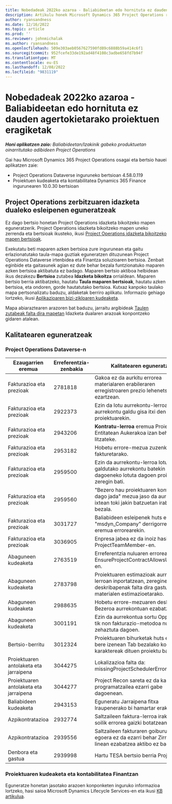 ```yaml
---
title: Nobedadeak 2022ko azaroa - Baliabideetan edo hornituta ez dauden agertokietarako proiektuen eragiketak
description: Artikulu honek Microsoft Dynamics 365 Project Operations ren 2022ko azaroko bertsioan eskuragarri dauden kalitate eguneratzeei buruzko informazioa eskaintzen du baliabideetan edo hornituta ez dauden agertokietarako.
author: ryansandness
ms.date: 12/16/2022
ms.topic: article
ms.prod: ''
ms.reviewer: johnmichalak
ms.author: ryansandness
ms.openlocfilehash: 509e303aeb0567627590fd89c6888b59a414c6f1
ms.sourcegitcommit: 952fcefe33de192ad48f4108c3adbe658fd7b94f
ms.translationtype: MT
ms.contentlocale: eu-ES
ms.lasthandoff: 12/08/2022
ms.locfileid: "9831119"
---
```

# <a name="whats-new-november-2022---project-operations-for-resourcenon-stocked-based-scenarios"></a>Nobedadeak 2022ko azaroa - Baliabideetan edo hornituta ez dauden agertokietarako proiektuen eragiketak

_**Honi aplikatzen zaio:** Baliabideetan/Izakinik gabeko produktuetan oinarritutako adibideen Project Operations_

Gai hau Microsoft Dynamics 365 Project Operations osagai eta bertsio hauei aplikatzen zaie:

- Project Operations Dataverse inguruneko bertsioan 4.58.0.119
- Proiektuen kudeaketa eta kontabilitatea Dynamics 365 Finance ingurunearen 10.0.30 bertsioan

## <a name="project-operations-dual-write-maps-updates"></a>Project Operations zerbitzuaren idazketa dualeko esleipenen eguneratzeak

Ez dago bertsio honetan Project Operations idazketa bikoitzeko mapen eguneratzerik. Project Operations idazketa bikoitzeko mapen uneko zerrenda eta bertsioak ikusteko, ikusi [Project Operations idazketa bikoitzeko mapen bertsioak](../environment/resource-dual-write-maps.md).

Exekutatu beti maparen azken bertsioa zure ingurunean eta gaitu erlazionatutako taula-mapa guztiak eguneratzen dituzunean Project Operations Dataverse irtenbidea eta Finantza soluzioaren bertsioa. Zenbait eginbide eta gaitasunek agian ez dute behar bezala funtzionatuko maparen azken bertsioa aktibatuta ez badago. Maparen bertsio aktiboa helbidean ikus dezakezu **Bertsioa** zutabea **Idazketa bikoitza** orrialdean. Maparen bertsio berria aktibatzeko, hautatu **Taula maparen bertsioak**, hautatu azken bertsioa, eta ondoren, gorde hautatutako bertsioa. Kutxaz kanpoko taulako mapa pertsonalizatu baduzu, aldaketak berriro aplikatu. Informazio gehiago lortzeko, ikusi [Aplikazioaren bizi-zikloaren kudeaketa](/dynamics365/fin-ops-core/dev-itpro/data-entities/dual-write/app-lifecycle-management).

Mapa abiaraztearen arazoren bat baduzu, jarraitu argibideak [Taulen zutabeak falta dira mapetan](/dynamics365/fin-ops-core/dev-itpro/data-entities/dual-write/dual-write-troubleshooting-finops-upgrades#missing-table-columns-issue-on-maps) Idazketa dualaren arazoak konpontzeko gidaren atalean.

## <a name="quality-updates"></a>Kalitatearen eguneratzeak

### <a name="project-operations-on-dataverse"></a>Project Operations Dataverse-n

| Ezaugarrien eremua | Erreferentzia-zenbakia | Kalitatearen eguneratzea |
| --- | --- | --- |
| Fakturazioa eta prezioak | 2781818 | Gakoa ez da aurkitu errorea materialaren erabileraren erregistroaren prezio lehenetsia ezartzean. |
| Fakturazioa eta prezioak | 2922373 | Ezin da lotu aurrekontu-lerroa aurrekontu galdu gisa itxi den proiektuarekin. |
| Fakturazioa eta prezioak | 2943206 | **Kontratu-lerroa** eremua Proiektuaren Entitatean Aukerakoa izan beharko litzateke. |
| Fakturazioa eta prezioak | 2953182 | Hobetu errore-mezua zuzenketa-fakturetarako.|
| Fakturazioa eta prezioak | 2959500 | Ezin da aurrekontu-lerroa lotu galdutako aurrekontu batekin dagoeneko lotuta dagoen proiektu-zeregin bati.|
| Fakturazioa eta prezioak | 2959560 | "Bezero hau proiektuaren kontratuan dago jada" mezua jaso da aurrekontua ixtean toki jakin batzuetan irabazi bezala. |
| Fakturazioa eta prezioak | 3031727 | Baliabideen esleipenek huts egin dute "msdyn_Company" derrigorrezko eremua errorearekin. |
| Fakturazioa eta prezioak | 3036905 | Enpresa jabea ez da inoiz hasieratzen ProjectTeamMember-en. |
| Abaguneen kudeaketa | 2763519 | Erreferentzia nuluaren errorea EnsureProjectContractAllowsUpdates-en. |
| Abaguneen kudeaketa | 2783798 | Proiektuaren estimazioak aurrekontu-lerroan inportatzean, zereginen deskribapenak falta dira gastuen eta materialen estimazioetarako.|
| Abaguneen kudeaketa | 2988635 | Hobetu errore-mezuaren deskribapena Bezeroa aurrekontuan ezabatzean. |
| Abaguneen kudeaketa | 3001191 | Ezin da aurrekontua sortu Opportunity-tik non fakturazio-metodoa nulu gisa zehaztuta dagoen. |
| Bertsio-berritu | 3012324 | Proiektuaren bihurketak huts egin du bere izenean Tab bezalako kontrol karaktereak dituen proiektu batean. || Proiektuaren antolaketa eta jarraipena | 2790384 | Pending OperationSet denbora-muga laburregia da. |
| Proiektuaren antolaketa eta jarraipena | 3044275 | Lokalizazioa falta da: missingProjectSchedulerErrorMessage. |
| Proiektuaren antolaketa eta jarraipena | 3044277 | Project Recon sareta ez da kargatzen programatzailea ezarri gabe dagoenean.|
| Baliabideen kudeaketa | 2943153 | Eguneratu Jarraipena fitxa Iraupenerako bi hamartar erakusteko.|
| Azpikontratazioa | 2932774 | Saltzaileen faktura-lerroa irakurtzeko soilik errorea gaizki botatzean. |
| Azpikontratazioa | 2939556 | Saltzaileen fakturaren goiburuaren egoera ez da ezarri behar Zirriborroa linean ezabatzea aktibo ez badago. |
| Denbora eta gastua | 2939998 | Hartu TESA bertsio berria ProjOps-en. |


### <a name="project-management-and-accounting-in-finance"></a>Proiektuaren kudeaketa eta kontabilitatea Finantzan

Eguneratze honetan jasotako arazoen konponketen inguruko informazioa lortzeko, hasi saioa Microsoft Dynamics Lifecycle Services-en eta ikusi [KB artikulua](https://fix.lcs.dynamics.com/Issue/Details?bugId=745468).
